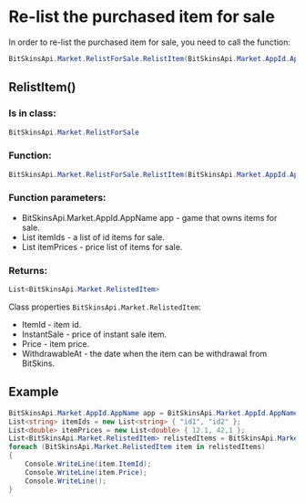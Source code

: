 ﻿# Re-list the purchased item for sale

In order to re-list the purchased item for sale, you need to call the function:

```csharp
BitSkinsApi.Market.RelistForSale.RelistItem(BitSkinsApi.Market.AppId.AppName app, List<string> itemIds, List<double> itemPrices);
```

## RelistItem()

### Is in class:

```csharp
BitSkinsApi.Market.RelistForSale
```

### Function:

```csharp
BitSkinsApi.Market.RelistForSale.RelistItem(BitSkinsApi.Market.AppId.AppName app, List<string> itemIds, List<double> itemPrices);
```

### Function parameters:

* BitSkinsApi.Market.AppId.AppName app - game that owns items for sale.
* List<string> itemIds - a list of id items for sale.
* List<double> itemPrices - price list of items for sale.

### Returns:

```csharp
List<BitSkinsApi.Market.RelistedItem>
```

Class properties ```BitSkinsApi.Market.RelistedItem```:
* ItemId - item id.
* InstantSale - price of instant sale item.
* Price - item price.
* WithdrawableAt - the date when the item can be withdrawal from BitSkins.

## Example

```csharp
BitSkinsApi.Market.AppId.AppName app = BitSkinsApi.Market.AppId.AppName.CounterStrikGlobalOffensive;
List<string> itemIds = new List<string> { "id1", "id2" };
List<double> itemPrices = new List<double> { 12.1, 42,1 };
List<BitSkinsApi.Market.RelistedItem> relistedItems = BitSkinsApi.Market.RelistForSale.RelistItem(app, itemIds, itemPrices);
foreach (BitSkinsApi.Market.RelistedItem item in relistedItems)
{
    Console.WriteLine(item.ItemId);
    Console.WriteLine(item.Price);
    Console.WriteLine();
}
```